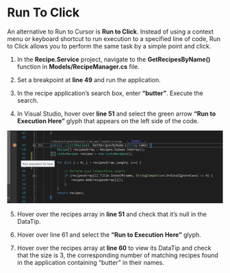 # Run To Click
An alternative to Run to Cursor is **Run to Click**.  Instead of using a context menu or keyboard shortcut to run execution to a specified line of code, Run to Click allows you to perform the same task by a simple point and click.

1.	In the **Recipe.Service** project, navigate to the **GetRecipesByName()** function in **Models/RecipeManager.cs** file.

2.	Set a breakpoint at **line 49** and run the application.

3.	In the recipe application’s search box, enter **“butter”**. Execute the search.

4.	In Visual Studio, hover over **line 51** and select the green arrow **“Run to Execution Here”** glyph that appears on the left side of the code.

![Run To Click Icon](RunToClick-Glyph.png)

5.	Hover over the recipes array in **line 51** and check that it’s null in the DataTip.

6.	Hover over line 61 and select the **“Run to Execution Here”** glyph.

7.	Hover over the recipes array at **line 60** to view its DataTip and check that the size is 3, the corresponding number of matching recipes found in the application containing “butter” in their names.